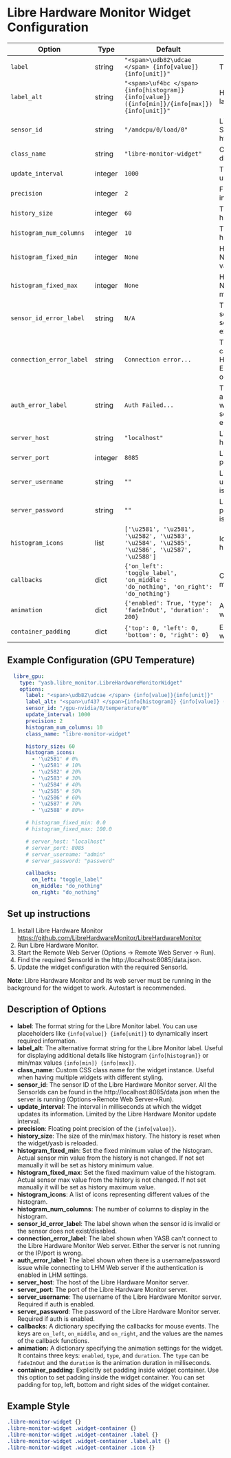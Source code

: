 # Libre Hardware Monitor Widget Configuration

| Option                   | Type    | Default                                                                                        | Description                                                                                                                                  |
|--------------------------|---------|------------------------------------------------------------------------------------------------|----------------------------------------------------------------------------------------------------------------------------------------------|
| `label`                  | string  | `"<span>\udb82\udcae </span> {info[value]}{info[unit]}"`                                       | The primary label format.                                                                                                                    |
| `label_alt`              | string  | `"<span>\uf4bc </span>{info[histogram]} {info[value]} ({info[min]}/{info[max]}) {info[unit]}"` | Histograms. The alternative label format.                                                                                                    |
| `sensor_id`              | string  | `"/amdcpu/0/load/0"`                                                                           | Libre Hardware Monitor SensorId from http://localhost:8085/data.json                                                                         |
| `class_name`             | string  | `"libre-monitor-widget"`                                                                       | CSS class name for styling of different widget instances.                                                                                    |
| `update_interval`        | integer | `1000`                                                                                         | The interval in milliseconds to update the widget.                                                                                           |
| `precision`              | integer | `2`                                                                                            | Floating point precision of the info[value].                                                                                                 |
| `history_size`           | integer | `60`                                                                                           | The size of the min/max history.                                                                                                             |
| `histogram_num_columns`  | integer | `10`                                                                                           | The number of columns in the histogram.                                                                                                      |
| `histogram_fixed_min`    | integer | `None`                                                                                         | Histogram minimum value. If None - set as history minimum value.                                                                             |
| `histogram_fixed_max`    | integer | `None`                                                                                         | Histogram maximum value. If None - set as history maximum value.                                                                             |
| `sensor_id_error_label`  | string  | `N/A`                                                                                          | The label shown when the sensor id is invalid or the sensor does not exist/disabled.                                                         |
| `connection_error_label` | string  | `Connection error...`                                                                          | The label shown when YASB can't connect to the Libre Hardware Monitor Web server. Either the server is not running or the IP/port is wrong.  |
| `auth_error_label`       | string  | `Auth Failed...`                                                                               | The label shown when there is a username/password issue while connecting to LHM Web server if the authentication is enabled in LHM settings. |
| `server_host`            | string  | `"localhost"`                                                                                  | Libre Hardware Monitor server host.                                                                                                          |
| `server_port`            | integer | `8085`                                                                                         | Libre Hardware Monitor server port.                                                                                                          |
| `server_username`        | string  | `""`                                                                                           | Libre Hardware Monitor username. Only needed if auth is enabled.                                                                             |
| `server_password`        | string  | `""`                                                                                           | Libre Hardware Monitor password. Only needed if auth is enabled.                                                                             |
| `histogram_icons`        | list    | `['\u2581', '\u2581', '\u2582', '\u2583', '\u2584', '\u2585', '\u2586', '\u2587', '\u2588']`   | Icons representing CPU usage histograms.                                                                                                     |
| `callbacks`              | dict    | `{'on_left': 'toggle_label', 'on_middle': 'do_nothing', 'on_right': 'do_nothing'}`             | Callback functions for different mouse button actions.                                                                                       |
| `animation`         | dict    | `{'enabled': True, 'type': 'fadeInOut', 'duration': 200}`               | Animation settings for the widget.                                          |
| `container_padding`  | dict | `{'top': 0, 'left': 0, 'bottom': 0, 'right': 0}`      | Explicitly set padding inside widget container.                            |
## Example Configuration (GPU Temperature)

```yaml
  libre_gpu:
    type: "yasb.libre_monitor.LibreHardwareMonitorWidget"
    options:
      label: "<span>\udb82\udcae </span> {info[value]}{info[unit]}"
      label_alt: "<span>\uf437 </span>{info[histogram]} {info[value]} ({info[min]}/{info[max]}) {info[unit]}"
      sensor_id: "/gpu-nvidia/0/temperature/0"
      update_interval: 1000
      precision: 2
      histogram_num_columns: 10
      class_name: "libre-monitor-widget"

      history_size: 60
      histogram_icons:
        - '\u2581' # 0%
        - '\u2581' # 10%
        - '\u2582' # 20%
        - '\u2583' # 30%
        - '\u2584' # 40%
        - '\u2585' # 50%
        - '\u2586' # 60%
        - '\u2587' # 70%
        - '\u2588' # 80%+

      # histogram_fixed_min: 0.0
      # histogram_fixed_max: 100.0

      # server_host: "localhost"
      # server_port: 8085
      # server_username: "admin"
      # server_password: "password"

      callbacks:
        on_left: "toggle_label"
        on_middle: "do_nothing"
        on_right: "do_nothing"
```
## Set up instructions
1. Install Libre Hardware Monitor https://github.com/LibreHardwareMonitor/LibreHardwareMonitor
2. Run Libre Hardware Monitor.
3. Start the Remote Web Server (Options -> Remote Web Server -> Run).
4. Find the required SensorId in the http://localhost:8085/data.json.
5. Update the widget configuration with the required SensorId.

**Note**: Libre Hardware Monitor and its web server must be running in the background for the widget to work. Autostart is recommended.

## Description of Options

- **label**: The format string for the Libre Monitor label. You can use placeholders like `{info[value]} {info[unit]}` to dynamically insert required information.
- **label_alt**: The alternative format string for the Libre Monitor label. Useful for displaying additional details like histogram `{info[histogram]}` or min/max values `{info[min]} {info[max]}`.
- **class_name**: Custom CSS class name for the widget instance. Useful when having multiple widgets with different styling.
- **sensor_id**: The sensor ID of the Libre Hardware Monitor server. All the SensorIds can be found in the http://localhost:8085/data.json when the server is running (Options->Remote Web Server->Run).
- **update_interval**: The interval in milliseconds at which the widget updates its information. Limited by the Libre Hardware Monitor update interval.
- **precision**: Floating point precision of the `{info[value]}`.
- **history_size**: The size of the min/max history. The history is reset when the widget/yasb is reloaded.
- **histogram_fixed_min**: Set the fixed minimum value of the histogram. Actual sensor min value from the history is not changed. If not set manually it will be set as history minimum value.
- **histogram_fixed_max**: Set the fixed maximum value of the histogram. Actual sensor max value from the history is not changed. If not set manually it will be set as history maximum value.
- **histogram_icons**: A list of icons representing different values of the histogram.
- **histogram_num_columns**: The number of columns to display in the histogram.
- **sensor_id_error_label**: The label shown when the sensor id is invalid or the sensor does not exist/disabled.
- **connection_error_label**: The label shown when YASB can't connect to the Libre Hardware Monitor Web server. Either the server is not running or the IP/port is wrong.
- **auth_error_label**: The label shown when there is a username/password issue while connecting to LHM Web server if the authentication is enabled in LHM settings.
- **server_host**: The host of the Libre Hardware Monitor server.
- **server_port**: The port of the Libre Hardware Monitor server.
- **server_username**: The username of the Libre Hardware Monitor server. Required if auth is enabled.
- **server_password**: The password of the Libre Hardware Monitor server. Required if auth is enabled.
- **callbacks**: A dictionary specifying the callbacks for mouse events. The keys are `on_left`, `on_middle`, and `on_right`, and the values are the names of the callback functions.
- **animation:** A dictionary specifying the animation settings for the widget. It contains three keys: `enabled`, `type`, and `duration`. The `type` can be `fadeInOut` and the `duration` is the animation duration in milliseconds.
- **container_padding**: Explicitly set padding inside widget container. Use this option to set padding inside the widget container. You can set padding for top, left, bottom and right sides of the widget container.

## Example Style
```css
.libre-monitor-widget {}
.libre-monitor-widget .widget-container {}
.libre-monitor-widget .widget-container .label {}
.libre-monitor-widget .widget-container .label.alt {}
.libre-monitor-widget .widget-container .icon {}
```
